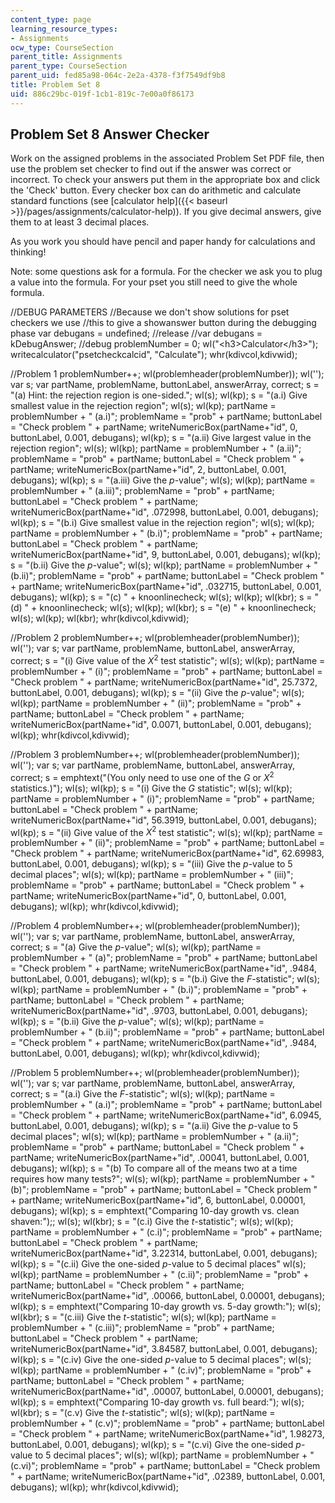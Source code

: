 ```yaml
---
content_type: page
learning_resource_types:
- Assignments
ocw_type: CourseSection
parent_title: Assignments
parent_type: CourseSection
parent_uid: fed85a98-064c-2e2a-4378-f3f7549df9b8
title: Problem Set 8
uid: 886c29bc-019f-1cb1-819c-7e00a0f86173
---
```


Problem Set 8 Answer Checker
----------------------------

Work on the assigned problems in the associated Problem Set PDF file, then use the problem set checker to find out if the answer was correct or incorrect. To check your answers put them in the appropriate box and click the 'Check' button. Every checker box can do arithmetic and calculate standard functions (see [calculator help]({{< baseurl >}}/pages/assignments/calculator-help)). If you give decimal answers, give them to at least 3 decimal places.

As you work you should have pencil and paper handy for calculations and thinking!

Note: some questions ask for a formula. For the checker we ask you to plug a value into the formula. For your pset you still need to give the whole formula.

//DEBUG PARAMETERS //Because we don't show solutions for pset checkers we use //this to give a showanswer button during the debugging phase var debugans = undefined; //release //var debugans = kDebugAnswer; //debug problemNumber = 0; wl("\<h3>Calculator\</h3>"); writecalculator("psetcheckcalcid", "Calculate"); whr(kdivcol,kdivwid);

//Problem 1 problemNumber++; wl(problemheader(problemNumber)); wl(''); var s; var partName, problemName, buttonLabel, answerArray, correct; s = "(a) Hint: the rejection region is one-sided."; wl(s); wl(kp); s = "(a.i) Give smallest value in the rejection region"; wl(s); wl(kp); partName = problemNumber + " (a.i)"; problemName = "prob" + partName; buttonLabel = "Check problem " + partName; writeNumericBox(partName+"id", 0, buttonLabel, 0.001, debugans); wl(kp); s = "(a.ii) Give largest value in the rejection region"; wl(s); wl(kp); partName = problemNumber + " (a.ii)"; problemName = "prob" + partName; buttonLabel = "Check problem " + partName; writeNumericBox(partName+"id", 2, buttonLabel, 0.001, debugans); wl(kp); s = "(a.iii) Give the $p$-value"; wl(s); wl(kp); partName = problemNumber + " (a.iii)"; problemName = "prob" + partName; buttonLabel = "Check problem " + partName; writeNumericBox(partName+"id", .072998, buttonLabel, 0.001, debugans); wl(kp); s = "(b.i) Give smallest value in the rejection region"; wl(s); wl(kp); partName = problemNumber + " (b.i)"; problemName = "prob" + partName; buttonLabel = "Check problem " + partName; writeNumericBox(partName+"id", 9, buttonLabel, 0.001, debugans); wl(kp); s = "(b.ii) Give the $p$-value"; wl(s); wl(kp); partName = problemNumber + " (b.ii)"; problemName = "prob" + partName; buttonLabel = "Check problem " + partName; writeNumericBox(partName+"id", .032715, buttonLabel, 0.001, debugans); wl(kp); s = "(c) " + knoonlinecheck; wl(s); wl(kp); wl(kbr); s = "(d) " + knoonlinecheck; wl(s); wl(kp); wl(kbr); s = "(e) " + knoonlinecheck; wl(s); wl(kp); wl(kbr); whr(kdivcol,kdivwid);

//Problem 2 problemNumber++; wl(problemheader(problemNumber)); wl(''); var s; var partName, problemName, buttonLabel, answerArray, correct; s = "(i) Give value of the $X^2$ test statistic"; wl(s); wl(kp); partName = problemNumber + " (i)"; problemName = "prob" + partName; buttonLabel = "Check problem " + partName; writeNumericBox(partName+"id", 25.7372, buttonLabel, 0.001, debugans); wl(kp); s = "(ii) Give the $p$-value"; wl(s); wl(kp); partName = problemNumber + " (ii)"; problemName = "prob" + partName; buttonLabel = "Check problem " + partName; writeNumericBox(partName+"id", 0.0071, buttonLabel, 0.001, debugans); wl(kp); whr(kdivcol,kdivwid);

//Problem 3 problemNumber++; wl(problemheader(problemNumber)); wl(''); var s; var partName, problemName, buttonLabel, answerArray, correct; s = emphtext("(You only need to use one of the $G$ or $X^2$ statistics.)"); wl(s); wl(kp); s = "(i) Give the $G$ statistic"; wl(s); wl(kp); partName = problemNumber + " (i)"; problemName = "prob" + partName; buttonLabel = "Check problem " + partName; writeNumericBox(partName+"id", 56.3919, buttonLabel, 0.001, debugans); wl(kp); s = "(ii) Give value of the $X^2$ test statistic"; wl(s); wl(kp); partName = problemNumber + " (ii)"; problemName = "prob" + partName; buttonLabel = "Check problem " + partName; writeNumericBox(partName+"id", 62.69983, buttonLabel, 0.001, debugans); wl(kp); s = "(iii) Give the $p$-value to 5 decimal places"; wl(s); wl(kp); partName = problemNumber + " (iii)"; problemName = "prob" + partName; buttonLabel = "Check problem " + partName; writeNumericBox(partName+"id", 0, buttonLabel, 0.001, debugans); wl(kp); whr(kdivcol,kdivwid);

//Problem 4 problemNumber++; wl(problemheader(problemNumber)); wl(''); var s; var partName, problemName, buttonLabel, answerArray, correct; s = "(a) Give the $p$-value"; wl(s); wl(kp); partName = problemNumber + " (a)"; problemName = "prob" + partName; buttonLabel = "Check problem " + partName; writeNumericBox(partName+"id", .9484, buttonLabel, 0.001, debugans); wl(kp); s = "(b.i) Give the $F$-statistic"; wl(s); wl(kp); partName = problemNumber + " (b.i)"; problemName = "prob" + partName; buttonLabel = "Check problem " + partName; writeNumericBox(partName+"id", .9703, buttonLabel, 0.001, debugans); wl(kp); s = "(b.ii) Give the $p$-value"; wl(s); wl(kp); partName = problemNumber + " (b.ii)"; problemName = "prob" + partName; buttonLabel = "Check problem " + partName; writeNumericBox(partName+"id", .9484, buttonLabel, 0.001, debugans); wl(kp); whr(kdivcol,kdivwid);

//Problem 5 problemNumber++; wl(problemheader(problemNumber)); wl(''); var s; var partName, problemName, buttonLabel, answerArray, correct; s = "(a.i) Give the $F$-statistic"; wl(s); wl(kp); partName = problemNumber + " (a.i)"; problemName = "prob" + partName; buttonLabel = "Check problem " + partName; writeNumericBox(partName+"id", 6.0945, buttonLabel, 0.001, debugans); wl(kp); s = "(a.ii) Give the $p$-value to 5 decimal places"; wl(s); wl(kp); partName = problemNumber + " (a.ii)"; problemName = "prob" + partName; buttonLabel = "Check problem " + partName; writeNumericBox(partName+"id", .00041, buttonLabel, 0.001, debugans); wl(kp); s = "(b) To compare all of the means two at a time requires how many tests?"; wl(s); wl(kp); partName = problemNumber + " (b)"; problemName = "prob" + partName; buttonLabel = "Check problem " + partName; writeNumericBox(partName+"id", 6, buttonLabel, 0.00001, debugans); wl(kp); s = emphtext("Comparing 10-day growth vs. clean shaven:");; wl(s); wl(kbr); s = "(c.i) Give the $t$-statistic"; wl(s); wl(kp); partName = problemNumber + " (c.i)"; problemName = "prob" + partName; buttonLabel = "Check problem " + partName; writeNumericBox(partName+"id", 3.22314, buttonLabel, 0.001, debugans); wl(kp); s = "(c.ii) Give the one-sided $p$-value to 5 decimal places" wl(s); wl(kp); partName = problemNumber + " (c.ii)"; problemName = "prob" + partName; buttonLabel = "Check problem " + partName; writeNumericBox(partName+"id", .00066, buttonLabel, 0.00001, debugans); wl(kp); s = emphtext("Comparing 10-day growth vs. 5-day growth:"); wl(s); wl(kbr); s = "(c.iii) Give the $t$-statistic"; wl(s); wl(kp); partName = problemNumber + " (c.iii)"; problemName = "prob" + partName; buttonLabel = "Check problem " + partName; writeNumericBox(partName+"id", 3.84587, buttonLabel, 0.001, debugans); wl(kp); s = "(c.iv) Give the one-sided $p$-value to 5 decimal places"; wl(s); wl(kp); partName = problemNumber + " (c.iv)"; problemName = "prob" + partName; buttonLabel = "Check problem " + partName; writeNumericBox(partName+"id", .00007, buttonLabel, 0.00001, debugans); wl(kp); s = emphtext("Comparing 10-day growth vs. full beard:"); wl(s); wl(kbr); s = "(c.v) Give the $t$-statistic"; wl(s); wl(kp); partName = problemNumber + " (c.v)"; problemName = "prob" + partName; buttonLabel = "Check problem " + partName; writeNumericBox(partName+"id", 1.98273, buttonLabel, 0.001, debugans); wl(kp); s = "(c.vi) Give the one-sided $p$-value to 5 decimal places"; wl(s); wl(kp); partName = problemNumber + " (c.vi)"; problemName = "prob" + partName; buttonLabel = "Check problem " + partName; writeNumericBox(partName+"id", .02389, buttonLabel, 0.001, debugans); wl(kp); whr(kdivcol,kdivwid);